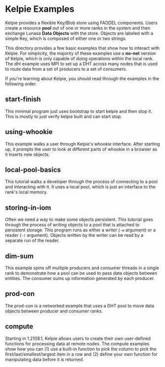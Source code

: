 Kelpie Examples
===============

Kelpie provides a flexible Key/Blob store using FAODEL components. Users 
create a resource **pool** out of one or more ranks in the system and 
then exchange Lunasa **Data Objects** with the store. Objects are labeled
with a simple Key, which is composed of either one or two strings.

This directory provides a few basic examples that show how to interact
with Kelpie. For simplicity, the majority of these examples use a **no-net**
version of Kelpie, which is only capable of doing operations within the
local rank. The dht example uses MPI to set up a DHT across many nodes
that is used to route data from a set of producers to a set of consumers.

If you're learning about Kelpie, you should read through the examples 
in the following order.

start-finish
------------
This minimal program just uses bootstrap to start kelpie and then
stop it. This is mostly to just verify kelpie built and can start stop.

using-whookie
-------------
This example walks a user through Kelpie's whookie interface. After starting
up, it prompts the user to look at different parts of whookie in a browser
as it inserts new objects.

local-pool-basics
-----------------
This tutorial walks a developer through the process of connecting to a pool
and interacting with it. It uses a local pool, which is just an interface 
to the rank's local memory. 

storing-in-iom
--------------
Often we need a way to make some objects persistent. This tutorial goes 
through the process of writing objects to a pool that is attached to
persistent storage. This program runs as either a writer (`-w` argument)
or a reader (`-r` argument). Objects written by the writer can be read
by a separate run of the reader.

dim-sum
-------
This example spins off multiple producers and consumer threads in a single
rank to demonstrate how a pool can be used to pass data objects between
entities. The consumer sums up information generated by each producer.

prod-con
--------
The prod-con is a networked example that uses a DHT pool to move data
objects between producer and consumer ranks. 

compute
-------
Starting in 1.2108.1, Kelpie allows users to create their own user-defined
functions for processing data at remote nodes. The compute examples show
how you can (1) use a built-in function to pick the column 
to pick the first/last/smallest/largest item in a row and (2) define
your own function for manipulating data before it is returned.